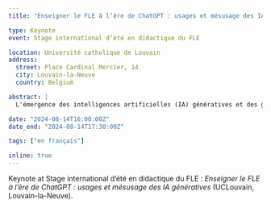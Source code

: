 ```yaml
---
title: "Enseigner le FLE à l’ère de ChatGPT : usages et mésusage des IA génératives"

type: Keynote
event: Stage international d’été en didactique du FLE

location: Université catholique de Louvain
address:
  street: Place Cardinal Mercier, 14
  city: Louvain-la-Neuve
  country: Belgium

abstract: |
  L'émergence des intelligences artificielles (IA) génératives et des grands modèles de langue ouvre de très nombreuses questions, opportunités et inquiétudes en éducation, en didactique des langues et ailleurs. Cette intervention tentera de clarifier ce qui change du point de vue technologique, ce que cela implique du point de vue pédagogique, et ce que les apprenants et enseignants de FLE peuvent en faire. Nous explorerons les usages de l’IA en termes de planification, d’interaction, de génération ou adaptation de matériaux et d’évaluation, tout en proposant un rapport critique et éthique à l’IA.

date: "2024-08-14T16:00:00Z"
date_end: "2024-08-14T17:30:00Z"

tags: ["en français"]

inline: true
---
```


Keynote at Stage international d’été en didactique du FLE : _Enseigner le FLE à l’ère de ChatGPT : usages et mésusage des IA génératives_ (UCLouvain, Louvain-la-Neuve).

<!-- **Wooclap**: https://app.wooclap.com/FLEGPT

L'émergence des intelligences artificielles (IA) génératives et des grands modèles de langue ouvre de très nombreuses questions, opportunités et inquiétudes en éducation, en didactique des langues et ailleurs. Cette intervention tentera de clarifier ce qui change du point de vue technologique, ce que cela implique du point de vue pédagogique, et ce que les apprenants et enseignants de FLE peuvent en faire. Nous explorerons les usages de l’IA en termes de planification, d’interaction, de génération ou adaptation de matériaux et d’évaluation, tout en proposant un rapport critique et éthique à l’IA. -->

<!-- **Références**
- Romero, M., Heiser, L., & Lepage, A. (Eds.). (2023). _Enseigner et apprendre à l’ère de l’intelligence artificielle: Acculturation, intégration et usages créatifs de l’IA en éducation_. Ministère de l’Éducation nationale. https://eduq.info/xmlui/handle/11515/38818
- Heift, T., & Schulze, M. (2015). Research timeline: Tutorial computer-assisted language learning. _Language Teaching, 48_(4), 471–490. https://doi.org/10.1017/S0261444815000245 -->

